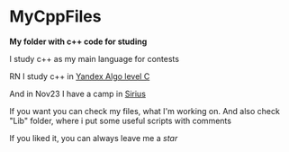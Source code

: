 # MyCppFiles
**My folder with c++ code for studing**

I study c++ as my main language for contests

RN I study c++ in [Yandex Algo level C](https://academy.yandex.ru/kruzhok)

And in Nov23 I have a camp in [Sirius](https://sochisirius.ru/)

If you want you can check my files, what I'm working on. And also check "Lib" folder, where i put some useful scripts with comments

If you liked it, you can always leave me a *star*

